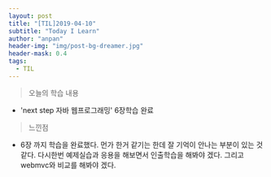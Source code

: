 ```yaml
---
layout: post
title: "[TIL]2019-04-10"
subtitle: "Today I Learn"
author: "anpan"
header-img: "img/post-bg-dreamer.jpg"
header-mask: 0.4
tags:
  - TIL
---
```


> 오늘의 학습 내용

* 'next step 자바 웹프로그래밍' 6장학습 완료
 


> 느낀점

*   6장 까지 학습을 완료했다. 먼가 한거 같기는 한데 잘 기억이 안나는 부분이 있는 것 같다.
다시한번 예제실습과 응용을 해보면서 인출학습을 해봐야 겠다. 그리고 webmvc와 비교를 해봐야 겠다.